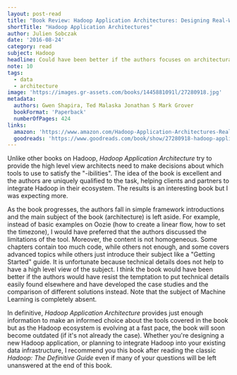 ```yaml
---
layout: post-read
title: "Book Review: Hadoop Application Architectures: Designing Real-World Big Data Applications"
shortTitle: "Hadoop Application Architectures"
author: Julien Sobczak
date: '2016-08-24'
category: read
subject: Hadoop
headline: Could have been better if the authors focuses on architectural concerns only
note: 10
tags:
  - data
  - architecture
image: 'https://images.gr-assets.com/books/1445881091l/27280918.jpg'
metadata:
  authors: Gwen Shapira, Ted Malaska Jonathan S Mark Grover
  bookFormat: 'Paperback'
  numberOfPages: 424
links:
  amazon: 'https://www.amazon.com/Hadoop-Application-Architectures-Real-World-Applications/dp/1491900083/'
  goodreads: 'https://www.goodreads.com/book/show/27280918-hadoop-application-architectures'
---
```


Unlike other books on Hadoop, *Hadoop Application Architecture* try to provide the high level view architects need to make decisions about which tools to use to satisfy the "-ibilities". The idea of the book is excellent and the authors are uniquely qualified to the task, helping clients and partners to integrate Hadoop in their ecosystem. The results is an interesting book but I was expecting more.   

As the book progresses, the authors fall in simple framework introductions and the main subject of the book (architecture) is left aside. For example, instead of basic examples on Oozie (how to create a linear flow, how to set the timezone), I would have preferred that the authors discussed the limitations of the tool. Moreover, the content is not homogeneous. Some chapters contain too much code, while others not enough, and some covers advanced topics while others just introduce their subject like a "Getting Started" guide. It is unfortunate because technical details does not help to have a high level view of the subject. I think the book would have been better if the authors would have resist the temptation to put technical details easily found elsewhere and have developed the case studies and the comparison of different solutions instead. Note that the subject of Machine Learning is completely absent.

In definitive, *Hadoop Application Architecture* provides just enough information to make an informed choice about the tools covered in the book but as the Hadoop ecosystem is evolving at a fast pace, the book will soon become outdated (if it's not already the case). Whether you're designing a new Hadoop application, or planning to integrate Hadoop into your existing data infrastructure, I recommend you this book after reading the classic *Hadoop: The Definitive Guide* even if many of your questions will be left unanswered at the end of this book.
